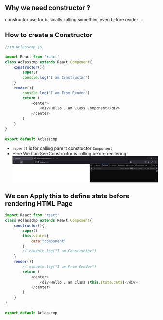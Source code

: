## Why we need constructor ?
constructor use for basically calling something even before render ...

## How to create a Constructor 
```js
//in Aclasscmp.js

import React from 'react'
class Aclasscmp extends React.Component{
    constructor(){
        super()
        console.log("I am Constructor")
    }
    render(){
        console.log("I am From Render")
        return (
            <center>
                <div>Hello I am Class Component</div>   
            </center>
        )
    }
}

export default Aclasscmp
```
* `super()` is for calling parent constructor `Component`
* Here We Can See Constructor is calling before rendering 
![](https://github.com/itzsnehasis/Reactjs/blob/main/Gallery/H1MMi03Fd9.gif)

## We can Apply this to define state before rendering HTML Page

```js
import React from 'react'
class Aclasscmp extends React.Component{
    constructor(){
        super()
        this.state={
            data:"component"
        }
        // console.log("I am Constructor")
    }
    render(){
        // console.log("I am From Render")
        return (
            <center>
                <div>Hello I am Class {this.state.data}</div>   
            </center>
        )
    }
}

export default Aclasscmp
```

